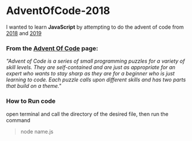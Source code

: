 # AdventOfCode-2018

I wanted to learn **JavaScript** by attempting to do the advent of code from [2018](https://adventofcode.com/2018) and [2019](https://adventofcode.com/2019) 

### From the [Advent Of Code](https://adventofcode.com/about) page:


*"Advent of Code is a series of small programming puzzles for a variety of skill levels. They are self-contained and are just as appropriate for an expert who wants to stay sharp as they are for a beginner who is just learning to code. Each puzzle calls upon different skills and has two parts that build on a theme."*


### How to Run code

open terminal and call the directory of the desired file, then run the command

> node name.js
